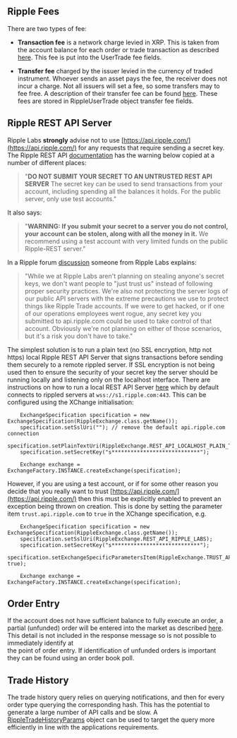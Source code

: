 
## Ripple Fees

There are two types of fee:

* **Transaction fee** is a network charge levied in XRP. This is taken from the account balance for each order or trade transaction as described
[here](https://wiki.ripple.com/Transaction_Fee). This fee is put into the UserTrade fee fields. 
 
* **Transfer fee** charged by the issuer levied in the currency of traded instrument. Whoever sends an asset pays the fee, the receiver does not 
incur a charge. Not all issuers will set a fee, so some transfers may to fee free. A description of their transfer fee can be found 
[here](https://wiki.ripple.com/Transit_Fee). These fees are stored in RippleUserTrade object transfer fee fields. 

## Ripple REST API Server

Ripple Labs **strongly** advise not to use [https://api.ripple.com/](https://api.ripple.com/) for any requests that require sending a secret key. 
The Ripple REST API [documentation](https://github.com/ripple/ripple-rest) has the warning below copied at a number of different places:  

> "**DO NOT SUBMIT YOUR SECRET TO AN UNTRUSTED REST API SERVER** The secret key can be used to send transactions from your account, 
 including spending all the balances it holds. For the public server, only use test accounts."

It also says:

> "**WARNING: If you submit your secret to a server you do not control, your account can be stolen, along with all the money in it.** We recommend 
using a test account with very limited funds on the public Ripple-REST server."

In a Ripple forum [discussion](https://forum.ripple.com/viewtopic.php?t=10160) someone from Ripple Labs explains:

> "While we at Ripple Labs aren't planning on stealing anyone's secret keys, we don't want people to "just trust us" instead of following proper 
security practices. We're also not protecting the server logs of our public API servers with the extreme precautions we use to protect things 
like Ripple Trade accounts. If we were to get hacked, or if one of our operations employees went rogue, any secret key you submitted to 
api.ripple.com could be used to take control of that account. Obviously we're not planning on either of those scenarios, but it's a risk you 
don't have to take." 

The simplest solution is to run a plain text (no SSL encryption, http not https) local Ripple REST API Server that signs transactions before sending
them securely to a remote rippled server. If SSL encryption is not being used then to ensure the security of your secret key the server should be 
running locally and listening only on the localhost interface. There are instructions on how to run a local REST API Server 
[here](https://github.com/ripple/ripple-rest#quick-start) which by default connects to rippled servers at `wss://s1.ripple.com:443`. This can be 
configured using the XChange initialisation:

```
	ExchangeSpecification specification = new ExchangeSpecification(RippleExchange.class.getName());
    specification.setSslUri(""); // remove the default api.ripple.com connection
    specification.setPlainTextUri(RippleExchange.REST_API_LOCALHOST_PLAIN_TEXT);
    specification.setSecretKey("s****************************");
    
    Exchange exchange = ExchangeFactory.INSTANCE.createExchange(specification);
```

However, if you are using a test account, or if for some other reason you decide that you really want to trust [https://api.ripple.com/](https://api.ripple.com/)
then this must be explicitly enabled to prevent an exception being thrown on creation. This is done by setting the parameter item `trust.api.ripple.com` to `true` 
in the XChange specification, e.g.

```
    ExchangeSpecification specification = new ExchangeSpecification(RippleExchange.class.getName());
    specification.setSslUri(RippleExchange.REST_API_RIPPLE_LABS);
    specification.setSecretKey("s****************************");
    specification.setExchangeSpecificParametersItem(RippleExchange.TRUST_API_RIPPLE_COM, true);

    Exchange exchange = ExchangeFactory.INSTANCE.createExchange(specification);
```

## Order Entry

If the account does not have sufficient balance to fully execute an order, a partial (unfunded) order will be entered into the market as described 
[here](https://wiki.ripple.com/Unfunded_offers). This detail is not included in the response message so is not possible to immediately identify at  
the point of order entry. If identification of unfunded orders is important they can be found using an order book poll.    

## Trade History

The trade history query relies on querying notifications, and then for every order type querying the corresponding hash. This has the potential to 
generate a large number of API calls and be slow. A [RippleTradeHistoryParams](src/main/java/org/knowm/xchange/ripple/service/polling/params/RippleTradeHistoryParams.java)
object can be used to target the query more efficiently in line with the applications requirements. 
